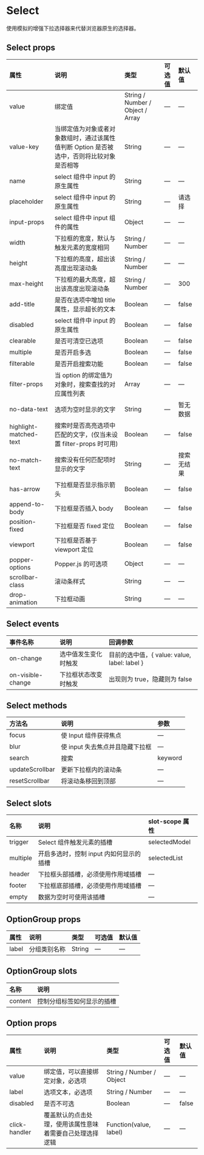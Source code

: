 # Select

使用模拟的增强下拉选择器来代替浏览器原生的选择器。

## Select props

| 属性 | 说明 | 类型 | 可选值 | 默认值 |
| :--- | :--- | :--- | :--- | :--- |
| value | 绑定值 | String / Number / Object / Array | — | — |
| value-key | 当绑定值为对象或者对象数组时，通过该属性值判断 Option 是否被选中，否则将比较对象是否相等 | String | — | — |
| name | select 组件中 input 的原生属性 | String | — | — |
| placeholder | select 组件中 input 的原生属性 | String | — | 请选择 |
| input-props | select 组件中 input 组件的属性 | Object | — | — |
| width | 下拉框的宽度，默认与触发元素的宽度相同 | String / Number | — | — |
| height | 下拉框的高度，超出该高度出现滚动条 | String / Number | — | — |
| max-height | 下拉框的最大高度，超出该高度出现滚动条 | String / Number | — | 300 |
| add-title | 是否在选项中增加 title 属性，显示超长的文本 | Boolean | — | false |
| disabled | select 组件中 input 的原生属性 | Boolean | — | false |
| clearable | 是否可清空已选项 | Boolean | — | false |
| multiple | 是否开启多选 | Boolean | — | false |
| filterable | 是否开启搜索功能 | Boolean | — | false |
| filter-props | 当 option 的绑定值为对象时，搜索查找的对应属性列表 | Array | — | — |
| no-data-text | 选项为空时显示的文字 | String | — | 暂无数据 |
| highlight-matched-text | 搜索时是否高亮选项中匹配的文字，\(仅当未设置 filter-props 时可用\) | Boolean | — | false |
| no-match-text | 搜索没有任何匹配项时显示的文字 | String | — | 搜索无结果 |
| has-arrow | 下拉框是否显示指示箭头 | Boolean | — | false |
| append-to-body | 下拉框是否插入 body | Boolean | — | false |
| position-fixed | 下拉框是否 fixed 定位 | Boolean | — | false |
| viewport | 下拉框是否基于 viewport 定位 | Boolean | — | false |
| popper-options | Popper.js 的可选项 | Object | — | — |
| scrollbar-class | 滚动条样式 | String | — | — |
| drop-animation | 下拉框动画 | String | — | — |

## Select events

| 事件名称 | 说明 | 回调参数 |
| :--- | :--- | :--- |
| on-change | 选中值发生变化时触发 | 目前的选中值，{ value: value, label: label } |
| on-visible-change | 下拉框状态改变时触发 | 出现则为 true，隐藏则为 false |

## Select methods

| 方法名 | 说明 | 参数 |
| :--- | :--- | :--- |
| focus | 使 Input 组件获得焦点 | — |
| blur | 使 input 失去焦点并且隐藏下拉框 | — |
| search | 搜索 | keyword |
| updateScrollbar | 更新下拉框内的滚动条 | — |
| resetScrollbar | 将滚动条移回到顶部 | — |

## Select slots

| 名称 | 说明 | slot-scope 属性 |
| :--- | :--- | :--- |
| trigger | Select 组件触发元素的插槽 | selectedModel |
| multiple | 开启多选时，控制 input 内如何显示的插槽 | selectedList |
| header | 下拉框头部插槽，必须使用作用域插槽 | — |
| footer | 下拉框底部插槽，必须使用作用域插槽 | — |
| empty | 数据为空时可使用该插槽 | — |

## OptionGroup props

| 属性 | 说明 | 类型 | 可选值 | 默认值 |
| :--- | :--- | :--- | :--- | :--- |
| label | 分组类别名称 | String | — | — |

## OptionGroup slots

| 名称 | 说明 |
| :--- | :--- |
| content | 控制分组标签如何显示的插槽 |

## Option props

| 属性 | 说明 | 类型 | 可选值 | 默认值 |
| :--- | :--- | :--- | :--- | :--- |
| value | 绑定值，可以直接绑定对象，必选项 | String / Number / Object | — | — |
| label | 选项文本，必选项 | String / Number | — | — |
| disabled | 是否不可选 | Boolean | — | false |
| click-handler | 覆盖默认的点击处理，使用该属性意味着需要自己处理选择逻辑 | Function\(value, label\) | — | — |

